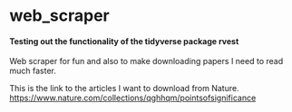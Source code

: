 # web_scraper
#### Testing out the functionality of the tidyverse package rvest

Web scraper for fun and also to make downloading papers I need to read much faster.

This is the link to the articles I want to download from Nature. https://www.nature.com/collections/qghhqm/pointsofsignificance
